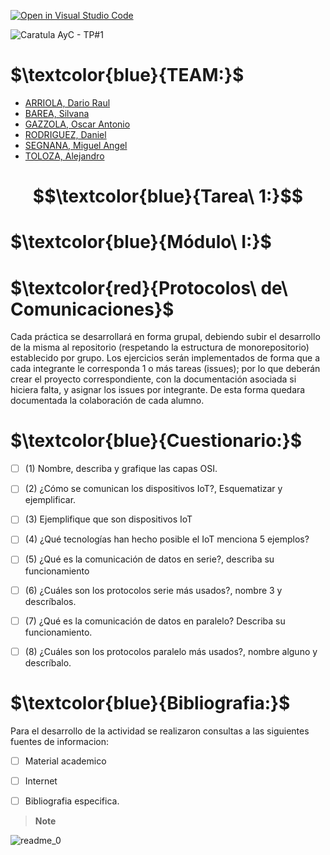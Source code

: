 [![Open in Visual Studio Code](https://classroom.github.com/assets/open-in-vscode-718a45dd9cf7e7f842a935f5ebbe5719a5e09af4491e668f4dbf3b35d5cca122.svg)](https://classroom.github.com/online_ide?assignment_repo_id=10906985&assignment_repo_type=AssignmentRepo)


![Caratula AyC - TP#1](https://user-images.githubusercontent.com/46485082/233070525-94d388fb-d2aa-41af-97d0-9dc769f9020d.png)


# $\textcolor{blue}{TEAM:}$

- [ARRIOLA, Dario Raul](https://github.com/dr-arriola)
- [BAREA, Silvana](https://github.com/recursosssbb)
- [GAZZOLA, Oscar Antonio](https://github.com/OscarAGazzola )
- [RODRIGUEZ, Daniel](https://github.com/danydeitu)
- [SEGNANA, Miguel Angel](https://github.com/guelo2019 )
- [TOLOZA, Alejandro](https://github.com/Alejandro-Toloza)


# $$\textcolor{blue}{Tarea\ 1:}$$

# $\textcolor{blue}{Módulo\ I:}$

# $\textcolor{red}{Protocolos\ de\ Comunicaciones}$

Cada práctica se desarrollará en forma grupal, debiendo subir el
desarrollo de la misma al repositorio (respetando la estructura de
monorepositorio) establecido por grupo. Los ejercicios serán
implementados de forma que a cada integrante le corresponda 1 o más
tareas (issues); por lo que deberán crear el proyecto correspondiente,
con la documentación asociada si hiciera falta, y asignar los issues por
integrante. De esta forma quedara documentada la colaboración de
cada alumno.

# $\textcolor{blue}{Cuestionario:}$


- [ ] (1) Nombre, describa y grafique las capas OSI.
- [ ] (2) ¿Cómo se comunican los dispositivos IoT?, Esquematizar y ejemplificar.
- [ ] (3) Ejemplifique que son dispositivos IoT
- [ ] (4) ¿Qué tecnologías han hecho posible el IoT menciona 5 ejemplos? 
- [ ] (5) ¿Qué es la comunicación de datos en serie?, describa su funcionamiento
- [ ] (6) ¿Cuáles son los protocolos serie más usados?, nombre 3 y descríbalos.
- [ ] (7) ¿Qué es la comunicación de datos en paralelo? Describa su funcionamiento.
- [ ] (8) ¿Cuáles son los protocolos paralelo más usados?, nombre alguno y descríbalo.



# $\textcolor{blue}{Bibliografia:}$


Para el desarrollo de la actividad se realizaron consultas a las siguientes fuentes de informacion:

- [ ] Material academico
- [ ] Internet
- [ ] Bibliografia especifica.









> __Note__



![readme_0](https://user-images.githubusercontent.com/108839778/231943345-2d2e0dc6-0adc-4be7-90c7-77cb4a792d24.jpg)
